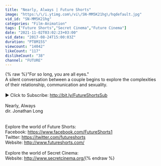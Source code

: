 ```yaml
---
title: "Nearly, Always | Future Shorts"
image: "https:\/\/i.ytimg.com\/vi\/SN-MM5K21hg\/hqdefault.jpg"
vid_id: "SN-MM5K21hg"
categories: "Film-Animation"
tags: ["Future Shorts","Secret Cinema","Future Cinema"]
date: "2021-11-02T03:02:23+03:00"
vid_date: "2017-08-24T15:00:03Z"
duration: "PT8M15S"
viewcount: "14042"
likeCount: "117"
dislikeCount: "38"
channel: "FUTURE"
---
```

{% raw %}&quot;For so long, you are all eyes.&quot;<br />A silent conversation between a couple begins to explore the complexities of their relationship, communication and sexuality.<br /><br />► Click to Subscribe: <a rel="nofollow" target="blank" href="http://bit.ly/FutureShortsSub">http://bit.ly/FutureShortsSub</a><br /><br />Nearly, Always <br />dir. Jonathan Long <br /><br /><br />Explore the world of Future Shorts:<br />Facebook: <a rel="nofollow" target="blank" href="https://www.facebook.com/FutureShorts1">https://www.facebook.com/FutureShorts1</a><br />Twitter: <a rel="nofollow" target="blank" href="https://twitter.com/futureshorts">https://twitter.com/futureshorts</a><br />Website: <a rel="nofollow" target="blank" href="http://www.futureshorts.com/">http://www.futureshorts.com/</a><br /><br />Explore the world of Secret Cinema: <br />Website: <a rel="nofollow" target="blank" href="http://www.secretcinema.org/">http://www.secretcinema.org/</a>{% endraw %}

